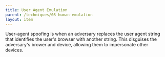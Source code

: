 ```yaml
---
title: User Agent Emulation
parent: /techniques/08-human-emulation
layout: item
---
```


<p>User-agent spoofing is when an adversary replaces the user agent string that identifies the user's browser with another string. This disguises the adversary's brower and device, allowing them to impersonate other devices.</p>
